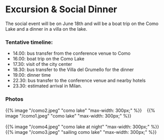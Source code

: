 # Excursion \& Social Dinner

The social event will be on June 18th and will be a boat trip on the Como Lake and a dinner in a villa on
the lake.

### Tentative timeline:

* 14.00: bus transfer from the conference venue to Como
* 16.00: boat trip on the Como Lake
* 17.30: visit of the city center
* 18.30: bus transfer to the Villa del Grumello for the dinner
* 19.00: dinner time
* 22.30: bus transfer to the conference venue and nearby hotels
* 23.30: estimated arrival in Milan.

### Photos
{{% image "/como2.jpeg" "como lake" "max-width: 300px;" %}} &nbsp;&nbsp; {{% image "/como1.jpeg" "como lake" "max-width: 300px;" %}}
</br>
</br>
{{% image "/como4.jpeg" "como lake at night" "max-width: 300px;" %}}&nbsp;&nbsp; {{% image "/como3.jpeg" "sailing como lake" "max-width: 300px;" %}} 

<!-- {{< figure
  src="/como1.jpeg"
  caption="Como Lake from Villa del Grumello"
>}} &nbsp;&nbsp;
{{< figure
  src="/como2.jpeg"
  caption="Como Lake"
>}}
{{< figure
  src="/como3.jpeg"
  caption="Sailing Como Lake"
>}}  &nbsp;&nbsp;
{{< figure
  src="/images/examples/zion-national-park.jpg"
  caption="Como Lake at Night"
>}} -->


